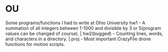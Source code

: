 # OU
Some programs/functions I had to write at Ohio University
hw1 - A summation of all integers between 1-1000 and divisible by 3 or 5(program values can be changed of course). |
hw2(bugged) - Counting lines, words, and characters in a directory. |
proj - Most important CrazyFlie drone functions for motion scripts.
